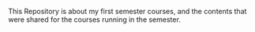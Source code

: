 This Repository is about my first semester courses, and the contents that were shared for the courses running in the semester.
